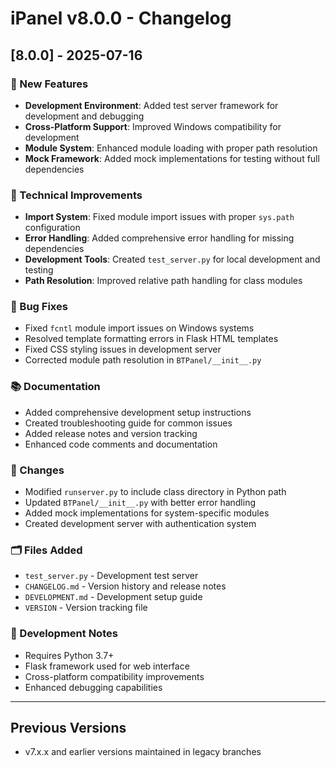 # iPanel v8.0.0 - Changelog

## [8.0.0] - 2025-07-16

### 🚀 New Features
- **Development Environment**: Added test server framework for development and debugging
- **Cross-Platform Support**: Improved Windows compatibility for development
- **Module System**: Enhanced module loading with proper path resolution
- **Mock Framework**: Added mock implementations for testing without full dependencies

### 🔧 Technical Improvements
- **Import System**: Fixed module import issues with proper `sys.path` configuration
- **Error Handling**: Added comprehensive error handling for missing dependencies
- **Development Tools**: Created `test_server.py` for local development and testing
- **Path Resolution**: Improved relative path handling for class modules

### 🐛 Bug Fixes
- Fixed `fcntl` module import issues on Windows systems
- Resolved template formatting errors in Flask HTML templates
- Fixed CSS styling issues in development server
- Corrected module path resolution in `BTPanel/__init__.py`

### 📚 Documentation
- Added comprehensive development setup instructions
- Created troubleshooting guide for common issues
- Added release notes and version tracking
- Enhanced code comments and documentation

### 🔄 Changes
- Modified `runserver.py` to include class directory in Python path
- Updated `BTPanel/__init__.py` with better error handling
- Added mock implementations for system-specific modules
- Created development server with authentication system

### 🗂️ Files Added
- `test_server.py` - Development test server
- `CHANGELOG.md` - Version history and release notes
- `DEVELOPMENT.md` - Development setup guide
- `VERSION` - Version tracking file

### 🔨 Development Notes
- Requires Python 3.7+
- Flask framework used for web interface
- Cross-platform compatibility improvements
- Enhanced debugging capabilities

---

## Previous Versions
- v7.x.x and earlier versions maintained in legacy branches
